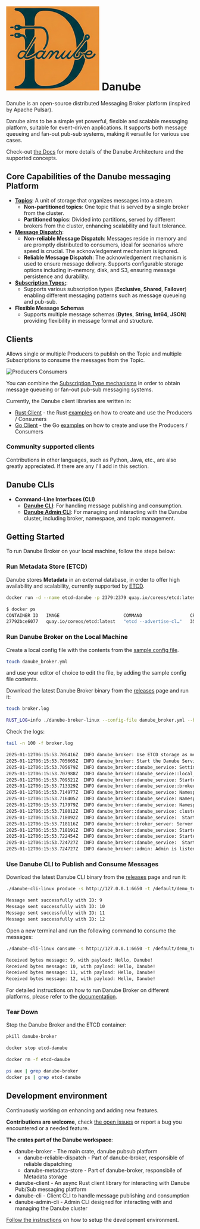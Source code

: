 # ![D from Danube](D_Danube_mini.jpeg) Danube

Danube is an open-source distributed Messaging Broker platform (inspired by Apache Pulsar).

Danube aims to be a simple yet powerful, flexible and scalable messaging platform, suitable for event-driven applications. It supports both message queueing and fan-out pub-sub systems, making it versatile for various use cases.

Check-out [the Docs](https://danube-docs.dev-state.com/) for more details of the Danube Architecture and the supported concepts.

## Core Capabilities of the Danube messaging Platform

* [**Topics**](https://danube-docs.dev-state.com/architecture/topics/): A unit of storage that organizes messages into a stream.
  * **Non-partitioned topics**: One topic that is served by a single broker from the cluster.
  * **Partitioned topics**: Divided into partitions, served by different brokers from the cluster, enhancing scalability and fault tolerance.
* [**Message Dispatch**](https://danube-docs.dev-state.com/architecture/dispatch_strategy/):
  * **Non-reliable Message Dispatch**: Messages reside in memory and are promptly distributed to consumers, ideal for scenarios where speed is crucial. The acknowledgement mechanism is ignored.
  * **Reliable Message Dispatch**: The acknowledgement mechanism is used to ensure message delivery. Supports configurable storage options including in-memory, disk, and S3, ensuring message persistence and durability.
* [**Subscription Types:**](https://danube-docs.dev-state.com/architecture/subscriptions/):
  * Supports various subscription types (**Exclusive**, **Shared**, **Failover**) enabling different messaging patterns such as message queueing and pub-sub.
* **Flexible Message Schemas**
  * Supports multiple message schemas (**Bytes**, **String**, **Int64**, **JSON**) providing flexibility in message format and structure.

## Clients

Allows single or multiple Producers to publish on the Topic and multiple Subscriptions to consume the messages from the Topic.

![Producers  Consumers](https://danube-docs.dev-state.com/architecture/img/producers_consumers.png "Producers Consumers")

You can combine the [Subscription Type mechanisms](https://danube-docs.dev-state.com/architecture/Queuing_PubSub_messaging/) in order to obtain message queueing or fan-out pub-sub messaging systems.

Currently, the Danube client libraries are written in:

* [Rust Client](https://crates.io/crates/danube-client) - the Rust [examples](danube-client/examples/) on how to create and use the Producers / Consumers
* [Go Client](https://pkg.go.dev/github.com/danrusei/danube-go) - the Go [examples](https://github.com/danrusei/danube-go/tree/main/examples) on how to create and use the Producers / Consumers

### Community supported clients

Contributions in other languages, such as Python, Java, etc., are also greatly appreciated. If there are any I'll add in this section.

## Danube CLIs

* **Command-Line Interfaces (CLI)**
  * [**Danube CLI**](https://github.com/danube-messaging/danube/tree/main/danube-cli): For handling message publishing and consumption.
  * [**Danube Admin CLI**](https://github.com/danube-messaging/danube/tree/main/danube-admin-cli): For managing and interacting with the Danube cluster, including broker, namespace, and topic management.

## Getting Started

To run Danube Broker on your local machine, follow the steps below:

### Run Metadata Store (ETCD)

Danube stores **Metadata** in an external database, in order to offer high availability and scalability, currently supported by [ETCD](https://etcd.io/).

```bash
docker run -d --name etcd-danube -p 2379:2379 quay.io/coreos/etcd:latest etcd --advertise-client-urls http://0.0.0.0:2379 --listen-client-urls http://0.0.0.0:2379
```

```bash
$ docker ps
CONTAINER ID   IMAGE                        COMMAND                  CREATED          STATUS          PORTS                                                 NAMES
27792bce6077   quay.io/coreos/etcd:latest   "etcd --advertise-cl…"   35 seconds ago   Up 34 seconds   0.0.0.0:2379->2379/tcp, :::2379->2379/tcp, 2380/tcp   etcd-danube
```

### Run Danube Broker on the Local Machine

Create a local config file with the contents from the [sample config file](https://github.com/danube-messaging/danube/blob/main/config/danube_broker.yml).

```bash
touch danube_broker.yml
```

and use your editor of choice to edit the file, by adding the sample  config file contents.

Download the latest Danube Broker binary from the [releases](https://github.com/danube-messaging/danube/releases) page and run it:

```bash
touch broker.log
```

```bash
RUST_LOG=info ./danube-broker-linux --config-file danube_broker.yml --broker-addr "0.0.0.0:6650" --admin-addr "0.0.0.0:50051" > broker.log 2>&1 &
```

Check the logs:

```bash
tail -n 100 -f broker.log
```

```bash
2025-01-12T06:15:53.705416Z  INFO danube_broker: Use ETCD storage as metadata persistent store
2025-01-12T06:15:53.705665Z  INFO danube_broker: Start the Danube Service
2025-01-12T06:15:53.705679Z  INFO danube_broker::danube_service: Setting up the cluster MY_CLUSTER
2025-01-12T06:15:53.707988Z  INFO danube_broker::danube_service::local_cache: Initial cache populated
2025-01-12T06:15:53.709521Z  INFO danube_broker::danube_service: Started the Local Cache service.
2025-01-12T06:15:53.713329Z  INFO danube_broker::danube_service::broker_register: Broker 15139934490483381581 registered in the cluster
2025-01-12T06:15:53.714977Z  INFO danube_broker::danube_service: Namespace default already exists.
2025-01-12T06:15:53.716405Z  INFO danube_broker::danube_service: Namespace system already exists.
2025-01-12T06:15:53.717979Z  INFO danube_broker::danube_service: Namespace default already exists.
2025-01-12T06:15:53.718012Z  INFO danube_broker::danube_service: cluster metadata setup completed
2025-01-12T06:15:53.718092Z  INFO danube_broker::danube_service:  Started the Broker GRPC server
2025-01-12T06:15:53.718116Z  INFO danube_broker::broker_server: Server is listening on address: 0.0.0.0:6650
2025-01-12T06:15:53.718191Z  INFO danube_broker::danube_service: Started the Leader Election service
2025-01-12T06:15:53.722454Z  INFO danube_broker::danube_service: Started the Load Manager service.
2025-01-12T06:15:53.724727Z  INFO danube_broker::danube_service:  Started the Danube Admin GRPC server
2025-01-12T06:15:53.724727Z  INFO danube_broker::admin: Admin is listening on address: 0.0.0.0:50051
```

### Use Danube CLI to Publish and Consume Messages

Download the latest Danube CLI binary from the [releases](https://github.com/danube-messaging/danube/releases) page and run it:

```bash
./danube-cli-linux produce -s http://127.0.0.1:6650 -t /default/demo_topic -c 1000 -m "Hello, Danube!"
```

```bash
Message sent successfully with ID: 9
Message sent successfully with ID: 10
Message sent successfully with ID: 11
Message sent successfully with ID: 12
```

Open a new terminal and run the following command to consume the messages:

```bash
./danube-cli-linux consume -s http://127.0.0.1:6650 -t /default/demo_topic -m my_subscription
```

```bash
Received bytes message: 9, with payload: Hello, Danube!
Received bytes message: 10, with payload: Hello, Danube!
Received bytes message: 11, with payload: Hello, Danube!
Received bytes message: 12, with payload: Hello, Danube!
```

For detailed instructions on how to run Danube Broker on different platforms, please refer to the [documentation](https://danube-docs.dev-state.com/).

### Tear Down

Stop the Danube Broker and the ETCD container:

```bash
pkill danube-broker
```

```bash
docker stop etcd-danube
```

```bash
docker rm -f etcd-danube
```

```bash
ps aux | grep danube-broker
docker ps | grep etcd-danube
```

## Development environment

Continuously working on enhancing and adding new features.

**Contributions are welcome**, check [the open issues](https://github.com/danube-messaging/danube/issues) or report a bug you encountered or a needed feature.

**The crates part of the Danube workspace**:

* danube-broker - The main crate, danube pubsub platform
  * danube-reliable-dispatch - Part of danube-broker, responsible of reliable dispatching
  * danube-metadata-store - Part of danube-broker, responsibile of Metadata storage
* danube-client - An async Rust client library for interacting with Danube Pub/Sub messaging platform
* danube-cli - Client CLI to handle message publishing and consumption
* danube-admin-cli - Admin CLI designed for interacting with and managing the Danube cluster

[Follow the instructions](https://danube-docs.dev-state.com/development/dev_environment/) on how to setup the development environment.
